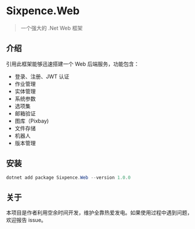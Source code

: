 # Sixpence.Web

> 一个强大的 .Net Web 框架

## 介绍

引用此框架能够迅速搭建一个 Web 后端服务，功能包含：

+ 登录、注册、JWT 认证
+ 作业管理
+ 实体管理
+ 系统参数
+ 选项集
+ 邮箱验证
+ 图库（Pixbay)
+ 文件存储
+ 机器人
+ 版本管理

## 安装

```powershell
dotnet add package Sixpence.Web --version 1.0.0
```

## 关于

本项目是作者利用空余时间开发，维护全靠热爱发电。如果使用过程中遇到问题，欢迎报告 issue。
